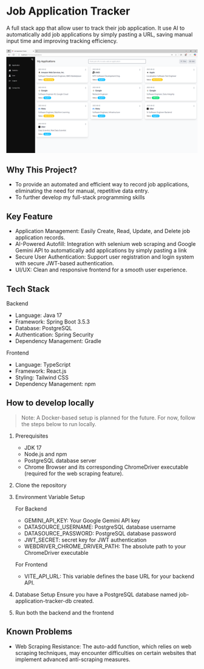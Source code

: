 # Job Application Tracker

A full stack app that allow user to track their job application. It use AI to automatically add job applications by simply pasting a URL, saving manual input time and improving tracking efficiency.

![ApplicationPage Screenshot](screenshot/screenshot.PNG)

## Why This Project?

* To provide an automated and efficient way to record job applications, eliminating the need for manual, repetitive data entry.
* To further develop my full-stack programming skills

## Key Feature

* Application Management: Easily Create, Read, Update, and Delete job application records.
* AI-Powered Autofill: Integration with selenium web scraping and Google Gemini API to automatically add applications by simply pasting a link
* Secure User Authentication: Support user registration and login system with secure JWT-based authentication.
* UI/UX: Clean and responsive frontend for a smooth user experience.

## Tech Stack

Backend
- Language: Java 17
- Framework: Spring Boot 3.5.3
- Database: PostgreSQL
- Authentication: Spring Security
- Dependency Management: Gradle

Frontend
- Language: TypeScript
- Framework: React.js
- Styling: Tailwind CSS
- Dependency Management: npm

## How to develop locally
> Note: A Docker-based setup is planned for the future. For now, follow the steps below to run locally.

1. Prerequisites
    * JDK 17
    * Node.js and npm
    * PostgreSQL database server
    * Chrome Browser and its corresponding ChromeDriver executable (required for the web scraping feature).

2. Clone the repository

3. Environment Variable Setup

    For Backend
    * GEMINI_API_KEY: Your Google Gemini API key
    * DATASOURCE_USERNAME: PostgreSQL database username
    * DATASOURCE_PASSWORD: PostgreSQL database password
    * JWT_SECRET: secret key for JWT authentication
    * WEBDRIVER_CHROME_DRIVER_PATH: The absolute path to your ChromeDriver executable

    For Frontend
    * VITE_API_URL: This variable defines the base URL for your backend API.
    
4. Database Setup
Ensure you have a PostgreSQL database named job-application-tracker-db created.

5. Run both the backend and the frontend

## Known Problems
* Web Scraping Resistance: The auto-add function, which relies on web scraping techniques, may encounter difficulties on certain websites that implement advanced anti-scraping measures.